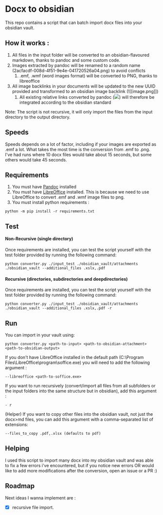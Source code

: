 # Docx to obsidian

This repo contains a script that can batch import docx files into your obsidian vault.

## How it works :
1) All files in the input folder will be converted to an obsidian-flavoured markdown, thanks to pandoc and some custom code.
2) Images extracted by pandoc will be renamed to a random name (2acfacdf-008d-4f51-9e4e-041720526a04.png) to avoid conflicts
   1) .emf, .wmf (word images format) will be converted to PNG, thanks to libreoffice
3) All image backlinks in your documents will be updated to the new UUID provided and transformed to an obsidian image backlink (![[image.png]])
   1) All existing relative links converted by pandoc (![](C:\path\to\image.png)) will therefore be integrated according to the obsidian standard 

Note: The script is not recursive, it will only import the files from the input directory to the output directory.

## Speeds
Speeds depends on a lot of factor, including if your images are exported as .emf a lot. What takes the most time is the conversion from .emf to .png.
I've had runs where 10 docx files would take about 15 seconds, but some others would take 45 seconds.

## Requirements

1) You must have [Pandoc](https://pandoc.org/installing.html) installed
2) You must have [LibreOffice](https://www.libreoffice.org/download/download-libreoffice/) installed. This is because we need to use LibreOffice to convert .emf and .wmf image files to png.
3) You must install python requirements : 
```
python -m pip install -r requirements.txt 
```


## Test

#### Non-Recursive (single directory)

Once requirements are installed, you can test the script yourself with the test folder provided by running the following command: 
```
python converter.py ./input_test ./obsidian_vault/attachments ./obsidian_vault --additional_files .xslx,.pdf
```

#### Recursive (directories, subdirectories and deepdirectories)

Once requirements are installed, you can test the script yourself with the test folder provided by running the following command: 
```
python converter.py ./input_test ./obsidian_vault/attachments ./obsidian_vault --additional_files .xslx,.pdf -r
```

## Run 
You can import in your vault using:
```
python converter.py <path-to-input> <path-to-obsidian-attachment> <path-to-obsidian-output>
```

If you don't have LibreOffice installed in the default path (C:\Program Files\LibreOffice\program\soffice.exe) you will need to add the following argument : 
```
--libreoffice <path-to-soffice.exe>
```

If you want to run recursively (convert/import all files from all subfolders or the input folders into the same structure but in obsidian), add this argument :
```
- r
```

(Helper) If you want to copy other files into the obsidian vault, not just the docx>md files, you can add this argument with a comma-separated list of extensions:
```
--files_to_copy .pdf,.xlsx (defaults to pdf)
```


## Helping 
I used this script to import many docx into my obsidian vault and was able to fix a few errors i've encountered, but if you notice new errors OR would like to add more modifications after the conversion, open an issue or a PR :)

## Roadmap
Next ideas I wanna implement are :
- [x] recursive file import.


